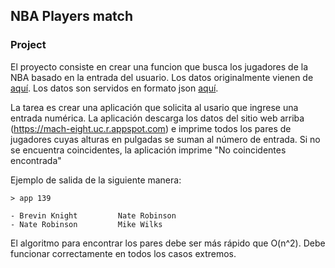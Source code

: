 ## NBA Players match

### Project

El proyecto consiste en crear una funcion que busca los jugadores de la NBA
basado en la entrada del usuario.  Los datos originalmente vienen de
[aquí](https://www.openintro.org/data/index.php?data=nba_heights).  Los datos
son servidos en formato json [aquí](https://mach-eight.uc.r.appspot.com/).

La tarea es crear una aplicación que solicita al usario que ingrese una entrada
numérica. La aplicación descarga los datos del sitio web arriba
(https://mach-eight.uc.r.appspot.com) e imprime todos los pares de jugadores
cuyas alturas en pulgadas se suman al número de entrada. Si no se encuentra
coincidentes, la aplicación imprime "No coincidentes encontrada"

Ejemplo de salida de la siguiente manera:
```
> app 139

- Brevin Knight         Nate Robinson
- Nate Robinson         Mike Wilks
```

El algoritmo para encontrar los pares debe ser más rápido que O(n^2). Debe
funcionar correctamente en todos los casos extremos.

